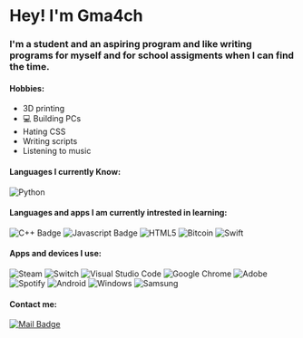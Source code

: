 # Hey! I'm Gma4ch

### I'm a student and an aspiring program and like writing programs for myself and for school assigments when I can find the time.
#### Hobbies:
- 3D printing
- :computer: Building PCs
- Hating CSS
- Writing scripts
- Listening to music

#### Languages I currently Know:
![Python](https://img.shields.io/badge/-Python-ffd480?style=for-the-badge&labelColor=black&logo=python&logoColor=61DBFB)

#### Languages and apps I am currently intrested in learning:
![C++ Badge](https://img.shields.io/badge/-C++-4da6ff?style=for-the-badge&labelColor=black&logo=c&logoColor=61DBFB)
![Javascript Badge](https://img.shields.io/badge/-Javascript-F0DB4F?style=for-the-badge&labelColor=black&logo=javascript&logoColor=F0DB4F)
![HTML5](https://img.shields.io/badge/html5-%23E34F26.svg?style=for-the-badge&logo=html5&labelColor=black&logoColor=white)
![Bitcoin](https://img.shields.io/badge/Bitcoin-000?style=for-the-badge&logo=bitcoin&logoColor=white)
![Swift](https://img.shields.io/badge/swift-F54A2A?style=for-the-badge&logo=swift&logoColor=white)

#### Apps and devices I use:
![Steam](https://img.shields.io/badge/steam-%23000000.svg?style=for-the-badge&logo=steam&logoColor=white&labelColor=Blue)
![Switch](https://img.shields.io/badge/Switch-E60012?style=for-the-badge&logo=nintendo-switch&logoColor=white&labelColor=black)
![Visual Studio Code](https://img.shields.io/badge/VS%20Code-0078d7.svg?style=for-the-badge&logo=visual-studio-code&logoColor=white&labelColor=black)
![Google Chrome](https://img.shields.io/badge/Chrome-4285F4?style=for-the-badge&logo=GoogleChrome&logoColor=white&labelColor=black)
![Adobe](https://img.shields.io/badge/adobe-%23FF0000.svg?style=for-the-badge&logo=adobe&logoColor=white&labelColor=black)
![Spotify](https://img.shields.io/badge/Spotify-1ED760?style=for-the-badge&logo=spotify&logoColor=white)
![Android](https://img.shields.io/badge/Android-3DDC84?style=for-the-badge&logo=android&logoColor=white)
![Windows](https://img.shields.io/badge/Windows-0078D6?style=for-the-badge&logo=windows&logoColor=white)
![Samsung](https://img.shields.io/badge/Samsung-%231428A0.svg?style=for-the-badge&logo=samsung&logoColor=white)

#### Contact me:

[![Mail Badge](https://img.shields.io/badge/-Email-c0392b?style=for-the-badge&labelColor=c0392b&logo=gmail&logoColor=white)](mailto:gurstrash@gmail.com)
